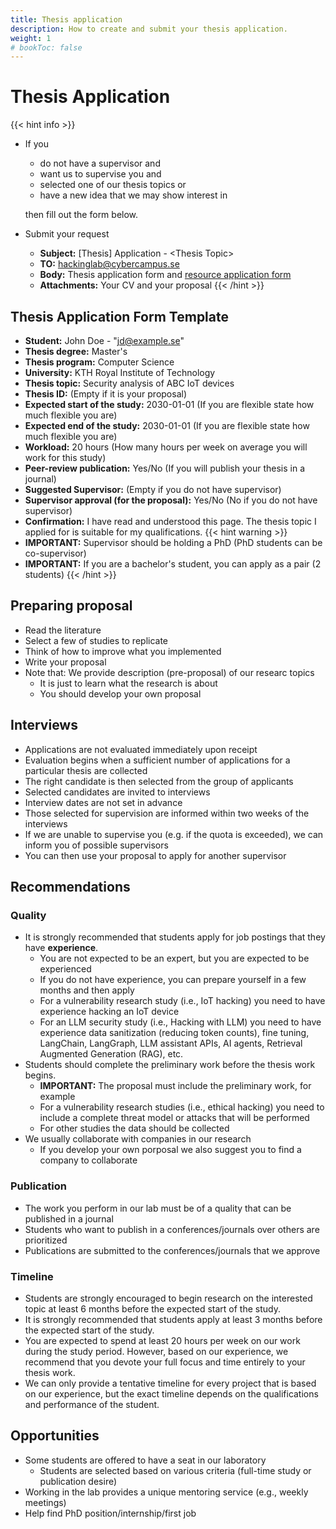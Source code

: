 ```yaml
---
title: Thesis application
description: How to create and submit your thesis application.
weight: 1
# bookToc: false
---
```


# Thesis Application

{{< hint info >}}
- If you 
  - do not have a supervisor and
  - want us to supervise you and
  - selected one of our thesis topics or
  - have a new idea that we may show interest in
  
  then fill out the form below.
- Submit your request
  - **Subject:** [Thesis] Application - \<Thesis Topic\>
  - **TO:** hackinglab@cybercampus.se
  - **Body:** Thesis application form and [resource application form](/docs/resources/apply-resource)
  - **Attachments:** Your CV and your proposal
{{< /hint >}}

## Thesis Application Form Template

- **Student:** John Doe - "jd@example.se"
- **Thesis degree:** Master's
- **Thesis program:** Computer Science
- **University:** KTH Royal Institute of Technology
- **Thesis topic:** Security analysis of ABC IoT devices
- **Thesis ID:** (Empty if it is your proposal)
- **Expected start of the study:** 2030-01-01 (If you are flexible state how much flexible you are)
- **Expected end of the study:** 2030-01-01 (If you are flexible state how much flexible you are)
- **Workload:** 20 hours (How many hours per week on average you will work for this study)
- **Peer-review publication:** Yes/No (If you will publish your thesis in a journal)
- **Suggested Supervisor:** (Empty if you do not have supervisor)
- **Supervisor approval (for the proposal):** Yes/No (No if you do not have supervisor)
- **Confirmation:** I have read and understood this page. The thesis topic I applied for is suitable for my qualifications.
{{< hint warning >}}
- **IMPORTANT:** Supervisor should be holding a PhD (PhD students can be co-supervisor)
- **IMPORTANT:** If you are a bachelor's student, you can apply as a pair (2 students)
{{< /hint >}}

## Preparing proposal

- Read the literature
- Select a few of studies to replicate
- Think of how to improve what you implemented
- Write your proposal
- Note that: We provide description (pre-proposal) of our researc topics
  - It is just to learn what the research is about
  - You should develop your own proposal

## Interviews

- Applications are not evaluated immediately upon receipt
- Evaluation begins when a sufficient number of applications for a particular thesis are collected
- The right candidate is then selected from the group of applicants
- Selected candidates are invited to interviews
- Interview dates are not set in advance
- Those selected for supervision are informed within two weeks of the interviews
- If we are unable to supervise you (e.g. if the quota is exceeded), we can inform you of possible supervisors
- You can then use your proposal to apply for another supervisor

## Recommendations

### Quality

- It is strongly recommended that students apply for job postings that they have **experience**.
  - You are not expected to be an expert, but you are expected to be experienced
  - If you do not have experience, you can prepare yourself in a few months and then apply
  - For a vulnerability research study (i.e., IoT hacking) you need to have experience hacking an IoT device
  - For an LLM security study (i.e., Hacking with LLM) you need to have experience data sanitization (reducing token counts), fine tuning, LangChain, LangGraph, LLM assistant APIs, AI agents, Retrieval Augmented Generation (RAG), etc.
- Students should complete the preliminary work before the thesis work begins.
  - **IMPORTANT:** The proposal must include the preliminary work, for example
  - For a vulnerability research studies (i.e., ethical hacking) you need to include a complete threat model or attacks that will be performed
  - For other studies the data should be collected
- We usually collaborate with companies in our research
  - If you develop your own porposal we also suggest you to find a company to collaborate

### Publication

- The work you perform in our lab must be of a quality that can be published in a journal
- Students who want to publish in a conferences/journals over others are prioritized
- Publications are submitted to the conferences/journals that we approve

### Timeline

- Students are strongly encouraged to begin research on the interested topic at least 6 months before the expected start of the study.
- It is strongly recommended that students apply at least 3 months before the expected start of the study.
- You are expected to spend at least 20 hours per week on our work during the study period. However, based on our experience, we recommend that you devote your full focus and time entirely to your thesis work.
- We can only provide a tentative timeline for every project that is based on our experience, but the exact timeline depends on the qualifications and performance of the student.

## Opportunities

- Some students are offered to have a seat in our laboratory
  - Students are selected based on various criteria (full-time study or publication desire)
- Working in the lab provides a unique mentoring service (e.g., weekly meetings)
- Help find PhD position/internship/first job